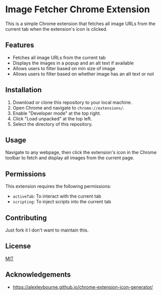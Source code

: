 # Image Fetcher Chrome Extension

This is a simple Chrome extension that fetches all image URLs from the current tab when the extension's icon is clicked.

## Features

- Fetches all image URLs from the current tab
- Displays the images in a popup and an alt text if available
- Allows users to filter based on min size of image
- Allows users to filter based on whether image has an alt text or not

## Installation

1. Download or clone this repository to your local machine.
2. Open Chrome and navigate to `chrome://extensions/`.
3. Enable "Developer mode" at the top right.
4. Click "Load unpacked" at the top left.
5. Select the directory of this repository.

## Usage

Navigate to any webpage, then click the extension's icon in the Chrome toolbar to fetch and display all images from the current page.

## Permissions

This extension requires the following permissions:

- `activeTab`: To interact with the current tab
- `scripting`: To inject scripts into the current tab

## Contributing

Just fork it I don't want to maintain this.

## License

[MIT](https://choosealicense.com/licenses/mit/)

## Acknowledgements

- https://alexleybourne.github.io/chrome-extension-icon-generator/
